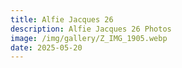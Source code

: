 ```yaml
---
title: Alfie Jacques 26
description: Alfie Jacques 26 Photos
image: /img/gallery/Z_IMG_1905.webp
date: 2025-05-20
---
```


